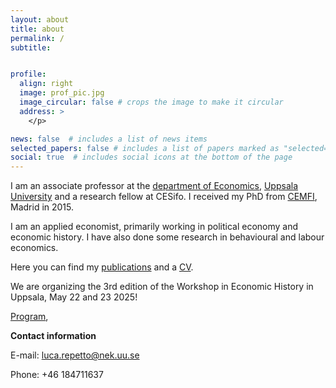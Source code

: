 ```yaml
---
layout: about
title: about
permalink: /
subtitle:


profile:
  align: right
  image: prof_pic.jpg
  image_circular: false # crops the image to make it circular
  address: >
    </p>

news: false  # includes a list of news items
selected_papers: false # includes a list of papers marked as "selected={true}"
social: true  # includes social icons at the bottom of the page
---
```


I am an associate professor at the [department of Economics](http://www.nek.uu.se), [Uppsala University](http://www.uu.se) and a research fellow at CESifo. I received my PhD from [CEMFI](http://www.cemfi.es), Madrid in 2015.

I am an applied economist, primarily working in political economy and economic history. I have also done some research in behavioural and labour economics. 

Here you can find my [publications](/research/) and a [CV](/assets/pdf/CV_Luca_Repetto.pdf).


We are organizing the 3rd edition of the Workshop in Economic History in Uppsala, May 22 and 23 2025!  

[Program](/assets/pdf/Workshop_Economic_History_program_2025.pdf), 


<b>Contact information</b>

E-mail: [luca.repetto@nek.uu.se](mailto:luca.repetto@nek.uu.se) 

Phone: +46 184711637

 
